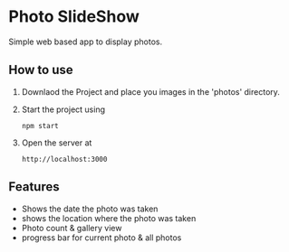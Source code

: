 # Photo SlideShow

Simple web based app to display photos.


## How to use

1. Downlaod the Project and place you images in the 'photos' directory.

2. Start the project using
   ```
   npm start
   ```
3. Open the server at
   ```
   http://localhost:3000
   ```

## Features
- Shows the date the photo was taken
- shows the location where the photo was taken
- Photo count & gallery view
- progress bar for current photo & all photos
